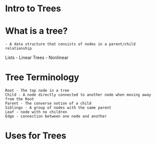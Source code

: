 # Intro to Trees

# What is a tree?
    - A data structure that consists of nodes in a parent/child relationship

Lists - Linear
Trees - Nonlinear

# Tree Terminology
    Root - The top node in a tree
    Child - A node directly connected to another node when moving away from the Root
    Parent - The converse notion of a child
    Siblings - A group of nodes with the same parent
    Leaf - node with no children
    Edge - connection between one node and another

# Uses for Trees